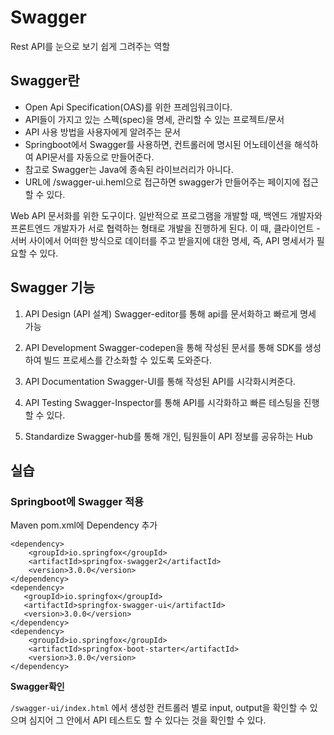 # Swagger

Rest API를 눈으로 보기 쉽게 그려주는 역할

## Swagger란

- Open Api Specification(OAS)를 위한 프레임워크이다.
- API들이 가지고 있는 스펙(spec)을 명세, 관리할 수 있는 프로젝트/문서
- API 사용 방법을 사용자에게 알려주는 문서
- Springboot에서 Swagger를 사용하면, 컨트롤러에 명시된 어노테이션을 해석하여 API문서를 자동으로 만들어준다.
- 참고로 Swagger는 Java에 종속된 라이브러리가 아니다.
- URL에 /swagger-ui.heml으로 접근하면 swagger가 만들어주는 페이지에 접근할 수 있다.

Web API 문서화를 위한 도구이다. 
일반적으로 프로그램을 개발할 때, 백엔드 개발자와 프론트엔드 개발자가 서로 협력하는 형태로 개발을 진행하게 된다.
이 때, 클라이언트 - 서버 사이에서 어떠한 방식으로 데이터를 주고 받을지에 대한 명세, 즉, API 명세서가 필요할 수 있다. 

## Swagger 기능

1. API Design (API 설계)
Swagger-editor를 통해 api를 문서화하고 빠르게 명세 가능

2. API Development
Swagger-codepen을 통해 작성된 문서를 통해 SDK를 생성하여 빌드 프로세스를 간소화할 수 있도록 도와준다.
3. API Documentation
Swagger-UI를 통해 작성된 API를 시각화시켜준다.

4. API Testing
Swagger-Inspector를 통해 API를 시각화하고 빠른 테스팅을 진행할 수 있다.

5. Standardize
Swagger-hub를 통해 개인, 팀원들이 API 정보를 공유하는 Hub


## 실습

### Springboot에 Swagger 적용
 
Maven pom.xml에 Dependency 추가

```
<dependency>
	<groupId>io.springfox</groupId>
	<artifactId>springfox-swagger2</artifactId>
	<version>3.0.0</version>
</dependency>
<dependency>
   <groupId>io.springfox</groupId>
   <artifactId>springfox-swagger-ui</artifactId>
   <version>3.0.0</version>
</dependency>
<dependency>
	<groupId>io.springfox</groupId>
	<artifactId>springfox-boot-starter</artifactId>
	<version>3.0.0</version>
</dependency>
```

**Swagger확인**

`/swagger-ui/index.html`
에서 생성한 컨트롤러 별로 input, output을 확인할 수 있으며 심지어 그 안에서 API 테스트도 할 수 있다는 것을 확인할 수 있다.
